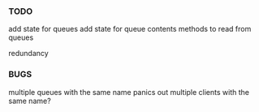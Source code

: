 ### TODO

add state for queues 
add state for queue contents
methods to read from queues

redundancy


### BUGS
multiple queues with the same name panics out
multiple clients with the same name?

